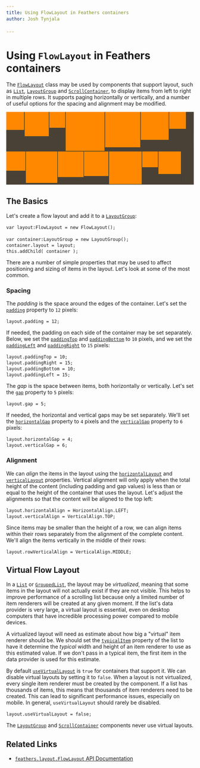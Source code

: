 ```yaml
---
title: Using FlowLayout in Feathers containers  
author: Josh Tynjala

---
```

# Using `FlowLayout` in Feathers containers

The [`FlowLayout`](../api-reference/feathers/layout/FlowLayout.html) class may be used by components that support layout, such as [`List`](list.html), [`LayoutGroup`](layout-group.html) and [`ScrollContainer`](scroll-container.html), to display items from left to right in multiple rows. It supports paging horizontally or vertically, and a number of useful options for the spacing and alignment may be modified.

<picture><img src="images/flow-layout.png" srcset="images/flow-layout@2x.png 2x" alt="Screenshot of Feathers FlowLayout" /></picture>

## The Basics

Let's create a flow layout and add it to a [`LayoutGroup`](layout-group.html):

``` code
var layout:FlowLayout = new FlowLayout();
 
var container:LayoutGroup = new LayoutGroup();
container.layout = layout;
this.addChild( container );
```

There are a number of simple properties that may be used to affect positioning and sizing of items in the layout. Let's look at some of the most common.

### Spacing

The *padding* is the space around the edges of the container. Let's set the [`padding`](../api-reference/feathers/layout/FlowLayout.html#padding) property to `12` pixels:

``` code
layout.padding = 12;
```

If needed, the padding on each side of the container may be set separately. Below, we set the [`paddingTop`](../api-reference/feathers/layout/FlowLayout.html#paddingTop) and [`paddingBottom`](../api-reference/feathers/layout/FlowLayout.html#paddingBottom) to `10` pixels, and we set the [`paddingLeft`](../api-reference/feathers/layout/FlowLayout.html#paddingLeft) and [`paddingRight`](../api-reference/feathers/layout/FlowLayout.html#paddingRight) to `15` pixels:

``` code
layout.paddingTop = 10;
layout.paddingRight = 15;
layout.paddingBottom = 10;
layout.paddingLeft = 15;
```

The *gap* is the space between items, both horizontally or vertically. Let's set the [`gap`](../api-reference/feathers/layout/FlowLayout.html#gap) property to `5` pixels:

``` code
layout.gap = 5;
```

If needed, the horizontal and vertical gaps may be set separately. We'll set the [`horizontalGap`](../api-reference/feathers/layout/FlowLayout.html#horizontalGap) property to `4` pixels and the [`verticalGap`](../api-reference/feathers/layout/FlowLayout.html#verticalGap) property to `6` pixels:

``` code
layout.horizontalGap = 4;
layout.verticalGap = 6;
```

### Alignment

We can *align* the items in the layout using the [`horizontalLayout`](../api-reference/feathers/layout/FlowLayout.html#horizontalAlign) and [`verticalLayout`](../api-reference/feathers/layout/FlowLayout.html#verticalAlign) properties. Vertical alignment will only apply when the total height of the content (including padding and gap values) is less than or equal to the height of the container that uses the layout. Let's adjust the alignments so that the content will be aligned to the top left:

``` code
layout.horizontalAlign = HorizontalAlign.LEFT;
layout.verticalAlign = VerticalAlign.TOP;
```

Since items may be smaller than the height of a row, we can align items within their rows separately from the alignment of the complete content. We'll align the items vertically in the middle of their rows:

``` code
layout.rowVerticalAlign = VerticalAlign.MIDDLE;
```

## Virtual Flow Layout

In a [`List`](list.html) or [`GroupedList`](grouped-list.html), the layout may be *virtualized*, meaning that some items in the layout will not actually exist if they are not visible. This helps to improve performance of a scrolling list because only a limited number of item renderers will be created at any given moment. If the list's data provider is very large, a virtual layout is essential, even on desktop computers that have incredible processing power compared to mobile devices.

A virtualized layout will need as estimate about how big a "virtual" item renderer should be. We should set the [`typicalItem`](../api-reference/feathers/controls/List.html#typicalItem) property of the list to have it determine the *typical* width and height of an item renderer to use as this estimated value. If we don't pass in a typical item, the first item in the data provider is used for this estimate.

By default [`useVirtualLayout`](../api-reference/feathers/layout/FlowLayout.html#useVirtualLayout) is `true` for containers that support it. We can disable virtual layouts by setting it to `false`. When a layout is not virtualized, every single item renderer must be created by the component. If a list has thousands of items, this means that thousands of item renderers need to be created. This can lead to significant performance issues, especially on mobile. In general, `useVirtualLayout` should rarely be disabled.

``` code
layout.useVirtualLayout = false;
```

The [`LayoutGroup`](layout-group.html) and [`ScrollContainer`](scroll-container.html) components never use virtual layouts.

## Related Links

-   [`feathers.layout.FlowLayout` API Documentation](../api-reference/feathers/layout/FlowLayout.html)